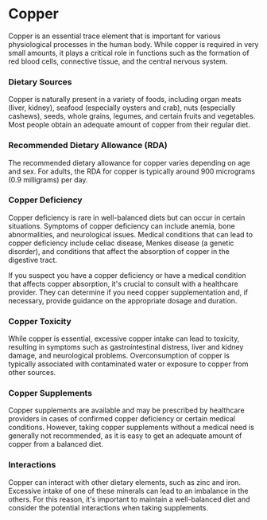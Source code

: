 # Copper

Copper is an essential trace element that is important for various physiological processes in the human body. While copper is required in very small amounts, it plays a critical role in functions such as the formation of red blood cells, connective tissue, and the central nervous system.

### Dietary Sources

Copper is naturally present in a variety of foods, including organ meats (liver, kidney), seafood (especially oysters and crab), nuts (especially cashews), seeds, whole grains, legumes, and certain fruits and vegetables. Most people obtain an adequate amount of copper from their regular diet.

### Recommended Dietary Allowance (RDA)

The recommended dietary allowance for copper varies depending on age and sex. For adults, the RDA for copper is typically around 900 micrograms (0.9 milligrams) per day.

### Copper Deficiency

Copper deficiency is rare in well-balanced diets but can occur in certain situations. Symptoms of copper deficiency can include anemia, bone abnormalities, and neurological issues. Medical conditions that can lead to copper deficiency include celiac disease, Menkes disease (a genetic disorder), and conditions that affect the absorption of copper in the digestive tract.

If you suspect you have a copper deficiency or have a medical condition that affects copper absorption, it's crucial to consult with a healthcare provider. They can determine if you need copper supplementation and, if necessary, provide guidance on the appropriate dosage and duration.

### Copper Toxicity

While copper is essential, excessive copper intake can lead to toxicity, resulting in symptoms such as gastrointestinal distress, liver and kidney damage, and neurological problems. Overconsumption of copper is typically associated with contaminated water or exposure to copper from other sources.

### Copper Supplements

Copper supplements are available and may be prescribed by healthcare providers in cases of confirmed copper deficiency or certain medical conditions. However, taking copper supplements without a medical need is generally not recommended, as it is easy to get an adequate amount of copper from a balanced diet.

### Interactions

Copper can interact with other dietary elements, such as zinc and iron. Excessive intake of one of these minerals can lead to an imbalance in the others. For this reason, it's important to maintain a well-balanced diet and consider the potential interactions when taking supplements.
